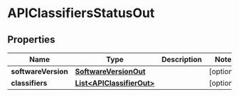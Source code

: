 
# APIClassifiersStatusOut

## Properties
Name | Type | Description | Notes
------------ | ------------- | ------------- | -------------
**softwareVersion** | [**SoftwareVersionOut**](SoftwareVersionOut.md) |  |  [optional]
**classifiers** | [**List&lt;APIClassifierOut&gt;**](APIClassifierOut.md) |  |  [optional]



